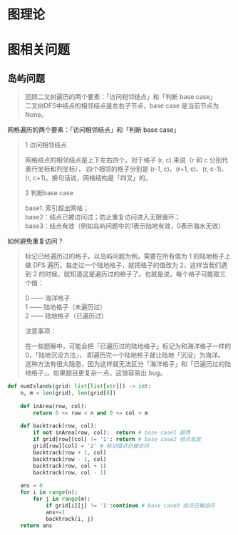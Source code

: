 # 图理论

# 图相关问题
## 岛屿问题
> 回顾二叉树遍历的两个要素：「访问相邻结点」和「判断 base case」  
> 二叉树DFS中结点的相邻结点是左右子节点，base case 是当前节点为None。

网格遍历的两个要素：「访问相邻结点」和「判断 base case」  

> 1 访问相邻结点  
> 
> 网格结点的相邻结点是上下左右四个。对于格子 (r, c) 来说（r 和 c 分别代表行坐标和列坐标），
> 四个相邻的格子分别是 (r-1, c)、(r+1, c)、(r, c-1)、(r, c+1)。换句话说，网格结构是「四叉」的。
> 
> 2 判断base case  
> 
> base1: 索引超出网格；  
> base2：结点已被访问过；防止重复访问进入无限循环；  
> base3：结点有效（例如岛屿问题中的1表示陆地有效，0表示海水无效）  

如何避免重复访问？  

> 标记已经遍历过的格子。以岛屿问题为例，需要在所有值为 1 的陆地格子上做 DFS 遍历。每走过一个陆地格子，就把格子的值改为 2，这样当我们遇到 2 的时候，就知道这是遍历过的格子了。也就是说，每个格子可能取三个值：
> 
> 0 —— 海洋格子  
> 1 —— 陆地格子（未遍历过）  
> 2 —— 陆地格子（已遍历过）  
> 
> 注意事项：
> 
> 在一些题解中，可能会把「已遍历过的陆地格子」标记为和海洋格子一样的 0，「陆地沉没方法」，
> 即遍历完一个陆地格子就让陆地「沉没」为海洋。  
> 这种方法有很大隐患，因为这样就无法区分「海洋格子」和「已遍历过的陆地格子」。如果题目更复杂一点，这很容易出 bug。


```python
def numIslands(grid: list[list[str]]) -> int:
    n, m = len(grid), len(grid[0])
    
    def inArea(row, col):
        return 0 <= row < n and 0 <= col < m
    
    def backtrack(row, col):
        if not inArea(row, col):  return # base case1 超界
        if grid[row][col] != '1': return # base case2 结点无效
        grid[row][col] = '2' # 标记结点已被访问
        backtrack(row + 1, col)
        backtrack(row - 1, col)
        backtrack(row, col + 1)
        backtrack(row, col - 1)
    
    ans = 0
    for i in range(n):
        for j in range(m):
            if grid[i][j] != '1':continue # base case3 结点已被访问
            ans+=1
            backtrack(i, j)
    return ans
```
